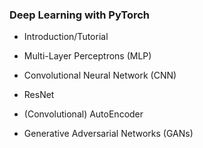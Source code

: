 
### Deep Learning with PyTorch

- Introduction/Tutorial

- Multi-Layer Perceptrons (MLP)

- Convolutional Neural Network (CNN)

- ResNet

- (Convolutional) AutoEncoder

- Generative Adversarial Networks (GANs)
